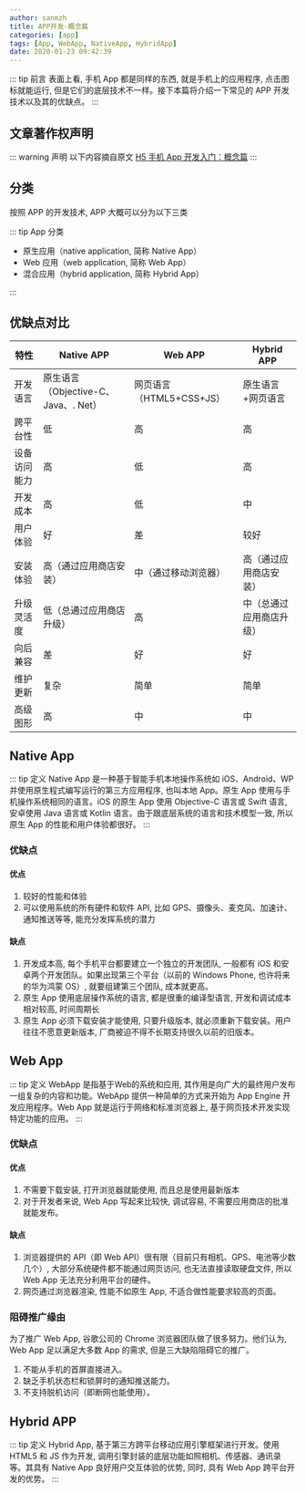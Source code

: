 ```yaml
---
author: sanmzh
title: APP开发-概念篇
categories: [app]
tags: [App, WebApp, NativeApp, HybridApp]
date: 2020-01-23 09:42:39
---
```


<Boxx changeTime="30000"/>

::: tip 前言
表面上看, 手机 App 都是同样的东西, 就是手机上的应用程序, 点击图标就能运行, 但是它们的底层技术不一样。接下本篇将介绍一下常见的 APP 开发技术以及其的优缺点。
:::
<!-- more -->

## 文章著作权声明

::: warning 声明
以下内容摘自原文 [H5 手机 App 开发入门：概念篇](https://www.ruanyifeng.com/blog/2019/12/hybrid-app-concepts.html)
:::

## 分类

按照 APP 的开发技术, APP 大概可以分为以下三类

::: tip App 分类

* 原生应用（native application, 简称 Native App）
* Web 应用（web application, 简称 Web App）
* 混合应用（hybrid application, 简称 Hybrid App）

:::

## 优缺点对比

| 特性       | Native APP                 | Web APP                  | Hybrid APP               |
| ------------ | -------------------------- | ------------------------ | ------------------------ |
| 开发语言 | 原生语言（Objective-C、Java、. Net） | 网页语言（HTML5+CSS+JS） | 原生语言+网页语言 |
| 跨平台性 | 低                        | 高                      | 高                      |
| 设备访问能力 | 高                        | 低                      | 高                      |
| 开发成本 | 高                        | 低                      | 中                      |
| 用户体验 | 好                        | 差                      | 较好                   |
| 安装体验 | 高（通过应用商店安装） | 中（通过移动浏览器） | 高（通过应用商店安装） |
| 升级灵活度 | 低（总通过应用商店升级） | 高                      | 中（总通过应用商店升级） |
| 向后兼容 | 差                        | 好                      | 好                      |
| 维护更新 | 复杂                     | 简单                   | 简单                   |
| 高级图形 | 高                        | 中                      | 中                      |

## Native App

::: tip 定义
Native App 是一种基于智能手机本地操作系统如 iOS、Android、WP 并使用原生程式编写运行的第三方应用程序, 也叫本地 App。原生 App 使用与手机操作系统相同的语言。iOS 的原生 App 使用 Objective-C 语言或 Swift 语言, 安卓使用 Java 语言或 Kotlin 语言。由于跟底层系统的语言和技术模型一致, 所以原生 App 的性能和用户体验都很好。
:::

### 优缺点

#### 优点

1. 较好的性能和体验
2. 可以使用系统的所有硬件和软件 API, 比如 GPS、摄像头、麦克风、加速计、通知推送等等, 能充分发挥系统的潜力

#### 缺点

1. 开发成本高, 每个手机平台都要建立一个独立的开发团队, 一般都有 iOS 和安卓两个开发团队。如果出现第三个平台（以前的 Windows Phone, 也许将来的华为鸿蒙 OS）, 就要组建第三个团队, 成本就更高。
2. 原生 App 使用底层操作系统的语言, 都是很重的编译型语言, 开发和调试成本相对较高, 时间周期长
3. 原生 App 必须下载安装才能使用, 只要升级版本, 就必须重新下载安装。用户往往不愿意更新版本, 厂商被迫不得不长期支持很久以前的旧版本。

## Web App

::: tip 定义
WebApp 是指基于Web的系统和应用, 其作用是向广大的最终用户发布一组复杂的内容和功能。WebApp 提供一种简单的方式来开始为 App Engine 开发应用程序。Web App 就是运行于网络和标准浏览器上, 基于网页技术开发实现特定功能的应用。
:::

### 优缺点

#### 优点

1. 不需要下载安装, 打开浏览器就能使用, 而且总是使用最新版本
2. 对于开发者来说, Web App 写起来比较快, 调试容易, 不需要应用商店的批准就能发布。

#### 缺点

1. 浏览器提供的 API（即 Web API）很有限（目前只有相机、GPS、电池等少数几个）, 大部分系统硬件都不能通过网页访问, 也无法直接读取硬盘文件, 所以 Web App 无法充分利用平台的硬件。
2. 网页通过浏览器渲染, 性能不如原生 App, 不适合做性能要求较高的页面。

### 阻碍推广缘由

为了推广 Web App, 谷歌公司的 Chrome 浏览器团队做了很多努力。他们认为, Web App 足以满足大多数 App 的需求, 但是三大缺陷阻碍它的推广。

1. 不能从手机的首屏直接进入。
2. 缺乏手机状态栏和锁屏时的通知推送能力。
3. 不支持脱机访问（即断网也能使用）。

## Hybrid APP 

::: tip 定义
Hybrid App, 基于第三方跨平台移动应用引擎框架进行开发。使用 HTML5 和 JS 作为开发, 调用引擎封装的底层功能如照相机、传感器、通讯录等。其具有 Native App 良好用户交互体验的优势, 同时, 具有 Web App 跨平台开发的优势。
:::
